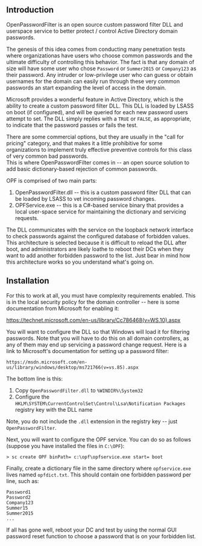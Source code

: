 Introduction
------------
OpenPasswordFilter is an open source custom password filter DLL and userspace service to better protect / control Active Directory domain passwords.

The genesis of this idea comes from conducting many penetration tests where organizationas have users who choose common passwords
and the ultimate difficulty of controlling this behavior.  The fact is that any domain of size will have some user who chose
`Password` or `Summer2015` or `Company123` as their password.  Any intruder or low-privilege user who can guess or obtain
usernames for the domain can easily run through these very common passwords an start expanding the level of access in the 
domain.

Microsoft provides a wonderful feature in Active Directory, which is the ability to create a custom password filter DLL.  This
DLL is loaded by LSASS on boot (if configured), and will be queried for each new password users attempt to set.  The DLL simply
replies with a `TRUE` or `FALSE`, as appropriate, to indicate that the password passes or fails the test.  

There are some commercial options, but they are usually in the "call for pricing" category, and that makes it a little 
prohibitive for some organizations to implement truly effective preventive controls for this class of very common bad passwords.  
This is where OpenPasswordFilter comes in -- an open source solution to add basic dictionary-based rejection of common passwords.

OPF is comprised of two main parts:

   1. OpenPasswordFilter.dll -- this is a custom password filter DLL that can be loaded by LSASS to vet incoming password changes.
   2. OPFService.exe -- this is a C#-based service binary that provides a local user-space service for maintaining the dictionary and servicing requests.
  
The DLL communicates with the service on the loopback network interface to check passwords against the configured database
of forbidden values.  This architecture is selected because it is difficult to reload the DLL after boot, and administrators
are likely loathe to reboot their DCs when they want to add another forbidden password to the list.  Just bear in mind how this
architecture works so you understand what's going on.

Installation
------------
For this to work at all, you must have complexity requirements enabled.  This is in the local security policy for the 
domain controller -- here is some documentation from Microsoft for enabling it:

  https://technet.microsoft.com/en-us/library/Cc786468(v=WS.10).aspx

You will want to configure the DLL so that Windows will load it for filtering passwords.  Note that you will have to do this
on all domain controllers, as any of them may end up servicing a password change request.  Here is a link to Microsoft's
documentation for setting up a password filter:

    https://msdn.microsoft.com/en-us/library/windows/desktop/ms721766(v=vs.85).aspx
    
The bottom line is this:

  1. Copy `OpenPasswordFilter.dll` to `%WINDIR%\System32`
  2. Configure the `HKLM\SYSTEM\CurrentControlSet\Control\Lsa\Notification Packages` registry key with the DLL name
  
Note, you do not include the `.dll` extension in the registry key -- just `OpenPasswordFilter`.

Next, you will want to configure the OPF service.  You can do so as follows (suppose you have installed the files in `C:\OPF`):

    > sc create OPF binPath= c:\opf\opfservice.exe start= boot

Finally, create a dictionary file in the same directory where `opfservice.exe` lives named `opfdict.txt`.  This should contain
one forbidden password per line, such as:

    Password1
    Password2
    Company123
    Summer15
    Summer2015
    ...

If all has gone well, reboot your DC and test by using the normal GUI password reset function to choose a password that is on
your forbidden list.


